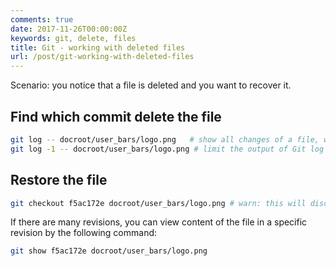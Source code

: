 ```yaml
---
comments: true
date: 2017-11-26T00:00:00Z
keywords: git, delete, files
title: Git - working with deleted files
url: /post/git-working-with-deleted-files
---
```


Scenario: you notice that a file is deleted and you want to recover it.

## Find which commit delete the file

```bash
git log -- docroot/user_bars/logo.png   # show all changes of a file, work even if the file is deleted  
git log -1 -- docroot/user_bars/logo.png # limit the output of Git log to the last commit, i.e. the commit which delete the file; -1 to see only the last commit, use -2 to see the last 2 commits etc...
```

## Restore the file

```bash
git checkout f5ac172e docroot/user_bars/logo.png # warn: this will discard all changes in working directory
```

If there are many revisions, you can view content of the file in a specific revision by the following command:
```bash
git show f5ac172e docroot/user_bars/logo.png
```